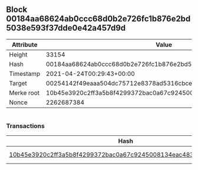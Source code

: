 ## Block 00184aa68624ab0ccc68d0b2e726fc1b876e2bd5038e593f37dde0e42a457d9d

Attribute | Value
--- | ---
Height | 33154
Hash | 00184aa68624ab0ccc68d0b2e726fc1b876e2bd5038e593f37dde0e42a457d9d
Timestamp | 2021-04-24T00:29:43+00:00
Target | 00254142f49eaaa504dc75712e8378ad5316cbcead634704b3734b6271167cc4
Merke root | 10b45e3920c2ff3a5b8f4299372bac0a67c9245008134eac4837930e0b87b8e3
Nonce | 2262687384

```

```

### Transactions

Hash | Amount
--- | ---
[10b45e3920c2ff3a5b8f4299372bac0a67c9245008134eac4837930e0b87b8e3](10b45e3920c2ff3a5b8f4299372bac0a67c9245008134eac4837930e0b87b8e3.md) | 10.00000000 SKEPTI 
